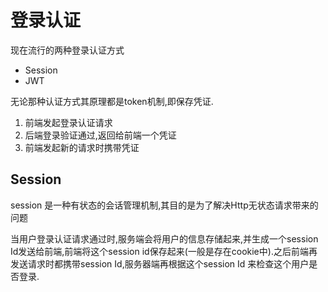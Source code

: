 # 登录认证

现在流行的两种登录认证方式

* Session
* JWT

无论那种认证方式其原理都是token机制,即保存凭证.

1. 前端发起登录认证请求
2. 后端登录验证通过,返回给前端一个凭证
3. 前端发起新的请求时携带凭证

## Session

session 是一种有状态的会话管理机制,其目的是为了解决Http无状态请求带来的问题

当用户登录认证请求通过时,服务端会将用户的信息存储起来,并生成一个session Id发送给前端,前端将这个session id保存起来(一般是存在cookie中).之后前端再发送请求时都携带session Id,服务器端再根据这个session Id 来检查这个用户是否登录.



